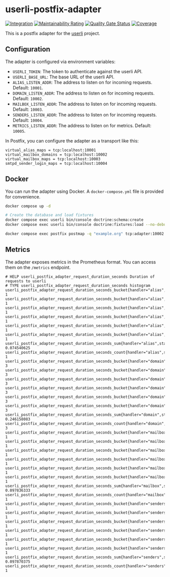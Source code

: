 # userli-postfix-adapter

[![Integration](https://github.com/systemli/userli-postfix-adapter/actions/workflows/integration.yml/badge.svg)](https://github.com/systemli/userli-postfix-adapter/actions/workflows/integration.yml) [![Maintainability Rating](https://sonarcloud.io/api/project_badges/measure?project=systemli_userli-postfix-adapter&metric=sqale_rating)](https://sonarcloud.io/summary/new_code?id=systemli_userli-postfix-adapter) [![Quality Gate Status](https://sonarcloud.io/api/project_badges/measure?project=systemli_userli-postfix-adapter&metric=alert_status)](https://sonarcloud.io/summary/new_code?id=systemli_userli-postfix-adapter) [![Coverage](https://sonarcloud.io/api/project_badges/measure?project=systemli_userli-postfix-adapter&metric=coverage)](https://sonarcloud.io/summary/new_code?id=systemli_userli-postfix-adapter)

This is a postfix adapter for the [userli](https://github.com/systemli/userli) project.

## Configuration

The adapter is configured via environment variables:

- `USERLI_TOKEN`: The token to authenticate against the userli API.
- `USERLI_BASE_URL`: The base URL of the userli API.
- `ALIAS_LISTEN_ADDR`: The address to listen on for incoming requests. Default: `10001`.
- `DOMAIN_LISTEN_ADDR`: The address to listen on for incoming requests. Default: `10002`.
- `MAILBOX_LISTEN_ADDR`: The address to listen on for incoming requests. Default: `10003`.
- `SENDERS_LISTEN_ADDR`: The address to listen on for incoming requests. Default: `10004`.
- `METRICS_LISTEN_ADDR`: The address to listen on for metrics. Default: `10005`.

In Postfix, you can configure the adapter as a transport like this:

```text
virtual_alias_maps = tcp:localhost:10001
virtual_mailbox_domains = tcp:localhost:10002
virtual_mailbox_maps = tcp:localhost:10003
smtpd_sender_login_maps = tcp:localhost:10004
```

## Docker

You can run the adapter using Docker.
A `docker-compose.yml` file is provided for convenience.

```bash
docker compose up -d

# Create the database and load fixtures
docker compose exec userli bin/console doctrine:schema:create
docker compose exec userli bin/console doctrine:fixtures:load --no-debug

docker compose exec postfix postmap -q "example.org" tcp:adapter:10002
```

## Metrics

The adapter exposes metrics in the Prometheus format. You can access them on the `/metrics` endpoint.

```text
# HELP userli_postfix_adapter_request_duration_seconds Duration of requests to userli
# TYPE userli_postfix_adapter_request_duration_seconds histogram
userli_postfix_adapter_request_duration_seconds_bucket{handler="alias",status="success",le="0.1"} 1
userli_postfix_adapter_request_duration_seconds_bucket{handler="alias",status="success",le="0.15000000000000002"} 1
userli_postfix_adapter_request_duration_seconds_bucket{handler="alias",status="success",le="0.22500000000000003"} 1
userli_postfix_adapter_request_duration_seconds_bucket{handler="alias",status="success",le="0.3375"} 1
userli_postfix_adapter_request_duration_seconds_bucket{handler="alias",status="success",le="0.5062500000000001"} 1
userli_postfix_adapter_request_duration_seconds_bucket{handler="alias",status="success",le="+Inf"} 1
userli_postfix_adapter_request_duration_seconds_sum{handler="alias",status="success"} 0.074540625
userli_postfix_adapter_request_duration_seconds_count{handler="alias",status="success"} 1
userli_postfix_adapter_request_duration_seconds_bucket{handler="domain",status="success",le="0.1"} 3
userli_postfix_adapter_request_duration_seconds_bucket{handler="domain",status="success",le="0.15000000000000002"} 3
userli_postfix_adapter_request_duration_seconds_bucket{handler="domain",status="success",le="0.22500000000000003"} 3
userli_postfix_adapter_request_duration_seconds_bucket{handler="domain",status="success",le="0.3375"} 3
userli_postfix_adapter_request_duration_seconds_bucket{handler="domain",status="success",le="0.5062500000000001"} 3
userli_postfix_adapter_request_duration_seconds_bucket{handler="domain",status="success",le="+Inf"} 3
userli_postfix_adapter_request_duration_seconds_sum{handler="domain",status="success"} 0.246158083
userli_postfix_adapter_request_duration_seconds_count{handler="domain",status="success"} 3
userli_postfix_adapter_request_duration_seconds_bucket{handler="mailbox",status="success",le="0.1"} 1
userli_postfix_adapter_request_duration_seconds_bucket{handler="mailbox",status="success",le="0.15000000000000002"} 1
userli_postfix_adapter_request_duration_seconds_bucket{handler="mailbox",status="success",le="0.22500000000000003"} 1
userli_postfix_adapter_request_duration_seconds_bucket{handler="mailbox",status="success",le="0.3375"} 1
userli_postfix_adapter_request_duration_seconds_bucket{handler="mailbox",status="success",le="0.5062500000000001"} 1
userli_postfix_adapter_request_duration_seconds_bucket{handler="mailbox",status="success",le="+Inf"} 1
userli_postfix_adapter_request_duration_seconds_sum{handler="mailbox",status="success"} 0.097836333
userli_postfix_adapter_request_duration_seconds_count{handler="mailbox",status="success"} 1
userli_postfix_adapter_request_duration_seconds_bucket{handler="senders",status="success",le="0.1"} 1
userli_postfix_adapter_request_duration_seconds_bucket{handler="senders",status="success",le="0.15000000000000002"} 1
userli_postfix_adapter_request_duration_seconds_bucket{handler="senders",status="success",le="0.22500000000000003"} 1
userli_postfix_adapter_request_duration_seconds_bucket{handler="senders",status="success",le="0.3375"} 1
userli_postfix_adapter_request_duration_seconds_bucket{handler="senders",status="success",le="0.5062500000000001"} 1
userli_postfix_adapter_request_duration_seconds_bucket{handler="senders",status="success",le="+Inf"} 1
userli_postfix_adapter_request_duration_seconds_sum{handler="senders",status="success"} 0.097870375
userli_postfix_adapter_request_duration_seconds_count{handler="senders",status="success"} 1
```
